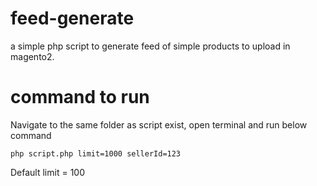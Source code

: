 # feed-generate
a simple php script to generate feed of simple products to upload in magento2.


# command to run 
Navigate to the same folder as script exist, open terminal and run below command

```php script.php limit=1000 sellerId=123```

Default limit = 100
